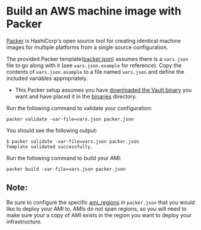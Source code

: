 # Build an AWS machine image with Packer

[Packer](https://www.packer.io/intro/index.html) is HashiCorp's open source tool
for creating identical machine images for multiple platforms from a single
source configuration.

The provided Packer template([packer.json](packer.json)) assumes there is a
`vars.json` file to go along with it (see `vars.json.example` for reference).
Copy the contents of `vars.json.example` to a file named `vars.json` and define
the included variables appropriately.
- This Packer setup assumes you have [downloaded the Vault
  binary](https://www.vaultproject.io/downloads) you want and have placed it in
  the [binaries](binaries) directory.

Run the following command to validate your configuration:

`packer validate -var-file=vars.json packer.json`

You should see the following output:

```shell
$ packer validate -var-file=vars.json packer.json
Template validated successfully.
```

Run the following command to build your AMI:

`packer build -var-file=vars.json packer.json`

## Note:
Be sure to configure the specific
[ami_regions](https://www.packer.io/docs/builders/amazon-ebs.html#ami_regions)
in `packer.json` that you would like to deploy your AMI to. AMIs do not span
regions, so you will need to make sure your a copy of AMI exists in the region
you want to deploy your infrastructure.
